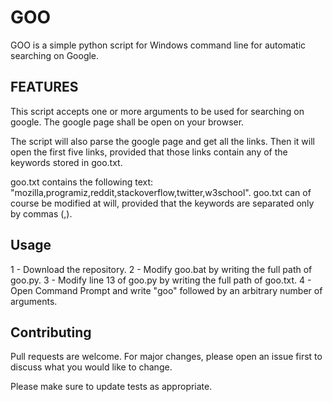 # GOO
GOO is a simple python script for Windows command line for automatic searching on Google.


## FEATURES
This script accepts one or more arguments to be used for searching on google. The google page shall be open on your browser.

The script will also parse the google page and get all the links. Then it will open the first five links, provided that those links contain any of the keywords stored in goo.txt.

goo.txt contains the following text: "mozilla,programiz,reddit,stackoverflow,twitter,w3school". goo.txt can of course be modified at will, provided that the keywords are separated only by commas (,).


## Usage
1 - Download the repository.
2 - Modify goo.bat by writing the full path of goo.py.
3 - Modify line 13 of goo.py by writing the full path of goo.txt.
4 - Open Command Prompt and write "goo" followed by an arbitrary number of arguments.

## Contributing
Pull requests are welcome. For major changes, please open an issue first to discuss what you would like to change.

Please make sure to update tests as appropriate.
